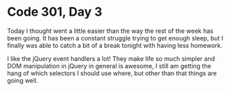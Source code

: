 <h1>Code 301, Day 3</h1>

<p>
  Today I thought went a little easier than the way the rest of the week has been going. It has been a constant struggle trying to get enough sleep, but I finally was able to catch a bit of a break tonight with having less homework.

  I like the jQuery event handlers a lot! They make life so much simpler and DOM manipulation in jQuery in general is awesome, I still am getting the hang of which selectors I should use where, but other than that things are going well.
</p>
